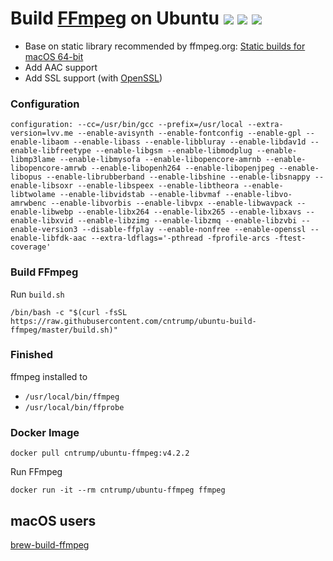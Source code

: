 # Build [FFmpeg](https://ffmpeg.org) on Ubuntu ![](https://img.shields.io/docker/automated/cntrump/ubuntu-ffmpeg) ![](https://img.shields.io/docker/pulls/cntrump/ubuntu-ffmpeg) ![](https://img.shields.io/docker/stars/cntrump/ubuntu-ffmpeg)

- Base on static library recommended by ffmpeg.org: [Static builds for macOS 64-bit](https://evermeet.cx/ffmpeg/)
- Add AAC support
- Add SSL support (with [OpenSSL](https://www.openssl.org))

### Configuration

`configuration: --cc=/usr/bin/gcc --prefix=/usr/local --extra-version=lvv.me --enable-avisynth --enable-fontconfig --enable-gpl --enable-libaom --enable-libass --enable-libbluray --enable-libdav1d --enable-libfreetype --enable-libgsm --enable-libmodplug --enable-libmp3lame --enable-libmysofa --enable-libopencore-amrnb --enable-libopencore-amrwb --enable-libopenh264 --enable-libopenjpeg --enable-libopus --enable-librubberband --enable-libshine --enable-libsnappy --enable-libsoxr --enable-libspeex --enable-libtheora --enable-libtwolame --enable-libvidstab --enable-libvmaf --enable-libvo-amrwbenc --enable-libvorbis --enable-libvpx --enable-libwavpack --enable-libwebp --enable-libx264 --enable-libx265 --enable-libxavs --enable-libxvid --enable-libzimg --enable-libzmq --enable-libzvbi --enable-version3 --disable-ffplay --enable-nonfree --enable-openssl --enable-libfdk-aac --extra-ldflags='-pthread -fprofile-arcs -ftest-coverage'`

### Build FFmpeg

Run `build.sh`

```shell
/bin/bash -c "$(curl -fsSL https://raw.githubusercontent.com/cntrump/ubuntu-build-ffmpeg/master/build.sh)"
```

### Finished

ffmpeg installed to

- `/usr/local/bin/ffmpeg`
- `/usr/local/bin/ffprobe`

### Docker Image

`docker pull cntrump/ubuntu-ffmpeg:v4.2.2`

Run FFmpeg

`docker run -it --rm cntrump/ubuntu-ffmpeg ffmpeg`

## macOS users

[brew-build-ffmpeg](https://github.com/cntrump/brew-build-ffmpeg)
